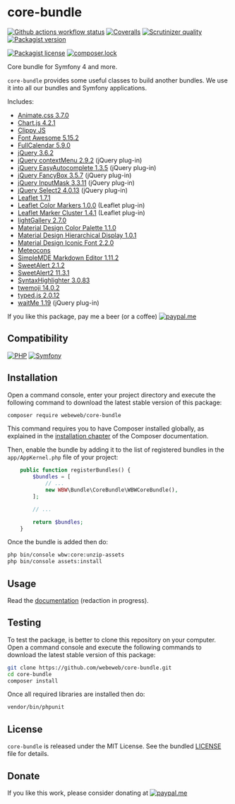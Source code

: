 core-bundle
===========

[![Github actions workflow status](https://img.shields.io/github/actions/workflow/status/webeweb/core-bundle/build.yml?style=for-the-badge&color2088FF&logo=github)](https://github.com/webeweb/core-bundle/actions)
[![Coveralls](https://img.shields.io/coveralls/github/webeweb/core-bundle/master.svg?style=for-the-badge&color=3F5767&logo=coveralls)](https://coveralls.io/github/webeweb/core-bundle?branch=master)
[![Scrutinizer quality](https://img.shields.io/scrutinizer/quality/g/webeweb/core-bundle/master.svg?style=for-the-badge&color=8A9296&logo=scrutinizer)](https://scrutinizer-ci.com/g/webeweb/core-bundle/?branch=master)
[![Packagist version](https://img.shields.io/packagist/v/webeweb/core-bundle.svg?style=for-the-badge&color=F28D1A&logo=packagist)](https://packagist.org/packages/webeweb/core-bundle)

[![Packagist license](https://img.shields.io/packagist/l/webeweb/core-bundle.svg?style=for-the-badge&colorF28D1A&logo=data:image/svg+xml;base64,PHN2ZyB4bWxucz0iaHR0cDovL3d3dy53My5vcmcvMjAwMC9zdmciIGZpbGw9Im5vbmUiIHN0cm9rZT0iI0ZGRiIgdmlld0JveD0iMCAwIDI0IDI0Ij48cGF0aCBzdHJva2UtbGluZWNhcD0icm91bmQiIHN0cm9rZS1saW5lam9pbj0icm91bmQiIHN0cm9rZS13aWR0aD0iMiIgZD0ibTMgNiAzIDFtMCAwLTMgOWE1LjAwMiA1LjAwMiAwIDAgMCA2LjAwMSAwTTYgN2wzIDlNNiA3bDYtMm02IDIgMy0xbS0zIDEtMyA5YTUuMDAyIDUuMDAyIDAgMCAwIDYuMDAxIDBNMTggN2wzIDltLTMtOS02LTJtMC0ydjJtMCAxNlY1bTAgMTZIOW0zIDBoMyIvPjwvc3ZnPg==)](./LICENSE)
[![composer.lock](https://img.shields.io/badge/.lock-uncommited-important.svg?style=for-the-badge&color=885630&logo=composer)](.)

Core bundle for Symfony 4 and more.

`core-bundle` provides some useful classes to build another bundles. We use it
into all our bundles and Symfony applications.

Includes:

- [Animate.css 3.7.0](https://github.com/animate-css/animate.css)
- [Chart.js 4.2.1](https://github.com/chartjs/Chart.js)
- [Clippy JS](https://github.com/clippyjs/clippy.js)
- [Font Awesome 5.15.2](https://github.com/FortAwesome/Font-Awesome)
- [FullCalendar 5.9.0](https://github.com/fullcalendar/fullcalendar)
- [jQuery 3.6.2](https://github.com/jquery/jquery)
- [jQuery contextMenu 2.9.2](https://github.com/swisnl/jQuery-contextMenu) (jQuery plug-in)
- [jQuery EasyAutocomplete 1.3.5](https://github.com/pawelczak/EasyAutocomplete) (jQuery plug-in)
- [jQuery FancyBox 3.5.7](https://github.com/fancyapps/fancybox) (jQuery plug-in)
- [jQuery InputMask 3.3.11](https://github.com/RobinHerbots/Inputmask) (jQuery plug-in)
- [jQuery Select2 4.0.13](https://github.com/select2/select2) (jQuery plug-in)
- [Leaflet 1.7.1](https://github.com/Leaflet/Leaflet)
- [Leaflet Color Markers 1.0.0](https://github.com/pointhi/leaflet-color-markers) (Leaflet plug-in)
- [Leaflet Marker Cluster 1.4.1](https://github.com/Leaflet/Leaflet.markercluster) (Leaflet plug-in)
- [lightGallery 2.7.0](https://github.com/sachinchoolur/lightGallery)
- [Material Design Color Palette 1.1.0](https://github.com/zavoloklom/material-design-color-palette)
- [Material Design Hierarchical Display 1.0.1](https://github.com/zavoloklom/material-design-hierarchical-display)
- [Material Design Iconic Font 2.2.0](https://github.com/zavoloklom/material-design-iconic-font)
- [Meteocons](https://www.alessioatzeni.com/meteocons)
- [SimpleMDE Markdown Editor 1.11.2](https://github.com/sparksuite/simplemde-markdown-editor)
- [SweetAlert 2.1.2](https://github.com/t4t5/sweetalert)
- [SweetAlert2 11.3.1](https://github.com/sweetalert2/sweetalert2)
- [SyntaxHighlighter 3.0.83](https://github.com/syntaxhighlighter/syntaxhighlighter)
- [twemoji 14.0.2](https://github.com/twitter/twemoji)
- [typed.js 2.0.12](https://github.com/mattboldt/typed.js)
- [waitMe 1.19](https://github.com/vadimsva/waitMe) (jQuery plug-in)

If you like this package, pay me a beer (or a coffee)
[![paypal.me](https://img.shields.io/badge/paypal.me-webeweb-0070ba.svg?style=flat-square&logo=paypal)](https://www.paypal.me/webeweb)

## Compatibility

[![PHP](https://img.shields.io/packagist/php-v/webeweb/core-bundle.svg?style=for-the-badge&logo=php&color=777bb4)](https://php.net)
[![Symfony](https://img.shields.io/badge/symfony-%5E4.4%7C%5E5.0%7C%5E6.0-000000.svg?style=for-the-badge&logo=symfony)](https://symfony.com)

## Installation

Open a command console, enter your project directory and execute the following
command to download the latest stable version of this package:

```bash
composer require webeweb/core-bundle
```

This command requires you to have Composer installed globally, as explained in
the [installation chapter](https://getcomposer.org/doc/00-intro.md) of the
Composer documentation.

Then, enable the bundle by adding it to the list of registered bundles
in the `app/AppKernel.php` file of your project:

```php
    public function registerBundles() {
        $bundles = [
            // ...
            new WBW\Bundle\CoreBundle\WBWCoreBundle(),
        ];

        // ...

        return $bundles;
    }
```

Once the bundle is added then do:

```bash
php bin/console wbw:core:unzip-assets
php bin/console assets:install
```

## Usage

Read the [documentation](Resources/doc/index.md) (redaction in progress).

## Testing

To test the package, is better to clone this repository on your computer.
Open a command console and execute the following commands to download the latest
stable version of this package:

```bash
git clone https://github.com/webeweb/core-bundle.git
cd core-bundle
composer install
```

Once all required libraries are installed then do:

```bash
vendor/bin/phpunit
```

## License

`core-bundle` is released under the MIT License. See the bundled [LICENSE](LICENSE)
file for details.

## Donate

If you like this work, please consider donating at
[![paypal.me](https://img.shields.io/badge/paypal.me-webeweb-0070ba.svg?style=flat-square&logo=paypal)](https://www.paypal.me/webeweb)

